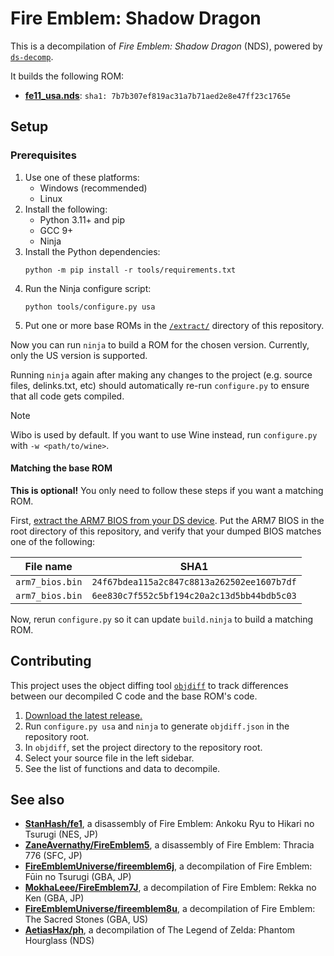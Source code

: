 # Fire Emblem: Shadow Dragon

This is a decompilation of *Fire Emblem: Shadow Dragon* (NDS), powered by [`ds-decomp`](https://github.com/AetiasHax/ds-decomp).

It builds the following ROM:

* [**fe11_usa.nds**](https://datomatic.no-intro.org/index.php?page=show_record&s=28&n=3398): `sha1: 7b7b307ef819ac31a7b71aed2e8e47ff23c1765e`

## Setup

### Prerequisites

1. Use one of these platforms:
    - Windows (recommended)
    - Linux
2. Install the following:
    - Python 3.11+ and pip
    - GCC 9+
    - Ninja
3. Install the Python dependencies:
    ```shell
    python -m pip install -r tools/requirements.txt
    ```
4. Run the Ninja configure script:
    ```shell
    python tools/configure.py usa
    ```
5. Put one or more base ROMs in the [`/extract/`](/extract/) directory of this repository.

Now you can run `ninja` to build a ROM for the chosen version. Currently, only the US version is supported.

Running `ninja` again after making any changes to the project (e.g. source files, delinks.txt, etc) should automatically re-run `configure.py` to ensure that all code gets compiled.

> [!NOTE]
> Wibo is used by default. If you want to use Wine instead, run `configure.py` with `-w <path/to/wine>`.

#### Matching the base ROM

**This is optional!** You only need to follow these steps if you want a matching ROM.

First, [extract the ARM7 BIOS from your DS device](https://wiki.ds-homebrew.com/ds-index/ds-bios-firmware-dump). Put the
ARM7 BIOS in the root directory of this repository, and verify that your dumped BIOS matches one of the following:

| File name       | SHA1                                       |
| --------------- | ------------------------------------------ |
| `arm7_bios.bin` | `24f67bdea115a2c847c8813a262502ee1607b7df` |
| `arm7_bios.bin` | `6ee830c7f552c5bf194c20a2c13d5bb44bdb5c03` |

Now, rerun `configure.py` so it can update `build.ninja` to build a matching ROM.

## Contributing

This project uses the object diffing tool [`objdiff`](https://github.com/encounter/objdiff) to track differences between our decompiled C code and the base ROM's code.

1. [Download the latest release.](https://github.com/encounter/objdiff/releases/latest)
1. Run `configure.py usa` and `ninja` to generate `objdiff.json` in the repository root.
1. In `objdiff`, set the project directory to the repository root.
1. Select your source file in the left sidebar.
1. See the list of functions and data to decompile.

## See also

* [**StanHash/fe1**](https://github.com/StanHash/fe1), a disassembly of Fire Emblem: Ankoku Ryu to Hikari no Tsurugi (NES, JP)
* [**ZaneAvernathy/FireEmblem5**](https://github.com/ZaneAvernathy/FireEmblem5), a disassembly of Fire Emblem: Thracia 776 (SFC, JP)
* [**FireEmblemUniverse/fireemblem6j**](https://github.com/FireEmblemUniverse/fireemblem6j), a decompilation of Fire Emblem: Fūin no Tsurugi (GBA, JP)
* [**MokhaLeee/FireEmblem7J**](https://github.com/MokhaLeee/FireEmblem7J), a decompilation of Fire Emblem: Rekka no Ken (GBA, JP)
* [**FireEmblemUniverse/fireemblem8u**](https://github.com/FireEmblemUniverse/fireemblem8u), a decompilation of Fire Emblem: The Sacred Stones (GBA, US)
* [**AetiasHax/ph**](https://github.com/AetiasHax/ph/), a decompilation of The Legend of Zelda: Phantom Hourglass (NDS)
